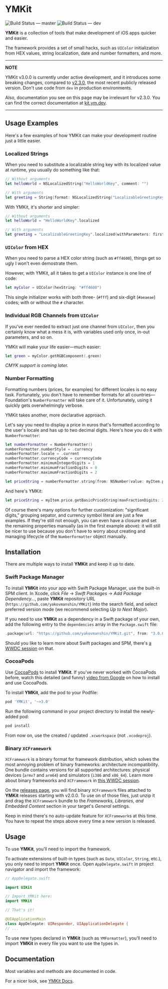 # YMKit

![Build Status — master](https://go.ym.dev/ymkit-ci-master)
![Build Status — dev](https://go.ym.dev/ymkit-ci-dev)

**YMKit** is a collection of tools that make development of iOS apps quicker and easier.

The framework provides a set of small hacks, such as `UIColor` initialization from HEX values, string localization, date and number formatters, and more.

---

**NOTE**

YMKit v3.0.0 is currently under active development, and it introduces some breaking changes, compared to [v2.3.0](https://github.com/yakovmanshin/YMKit/releases/tag/v2.3.0), the most recent publicly released version. Don't use code from `dev` in production environments.

Also, documentation you see on this page may be irrelevant for v2.3.0. You can find the correct documentation at [kit.ym.dev](https://kit.ym.dev/).

---

## Usage Examples

Here's a few examples of how YMKit can make your development routine just a little easier.

### Localized Strings
When you need to substitute a localizable string key with its localized value at runtime, you usually do something like that:

```swift
// Without arguments
let helloWorld = NSLocalizedString("HelloWorldKey", comment: "")

// With arguments
let greeting = String(format: NSLocalizedString("LocalizableGreetingKey", comment: ""), firstName, lastName)
```

With YMKit, it's shorter and simpler:

```swift
// Without arguments
let helloWorld = "HelloWorldKey".localized

// With arguments
let greeting = "LocalizableGreetingKey".localized(withParameters: firstName, lastName)
```

### `UIColor` from HEX

When you need to parse a HEX color string (such as `#ff4600`), things get so ugly I won't even demostrate them.

However, with YMKit, all it takes to get a `UIColor` instance is one line of code:

```swift
let myColor = UIColor(hexString: "#ff4600")
```

This single initializer works with both three- (`#fff`) and six-digit (`#aeaeae`) codes; with or without the `#` character.

### Individual RGB Channels from `UIColor`

If you've ever needed to extract just one channel from `UIColor`, then you certainly know what a mess it is, with variables used only once, in-out parameters, and so on.

YMKit will make your life easier—much easier:

```swift
let green = myColor.getRGBComponent(.green)
```

*CMYK support is coming later.*

### Number Formatting

Formatting numbers (prices, for examples) for different locales is no easy task. Fortunately, you don't have to remember formats for all countries—Foundation's `NumberFormatter` will take care of it. Unfortunately, using it quickly gets overwhelmingly verbose.

YMKit takes another, more declarative approach.

Let's say you need to display a price in euros that's formatted according to the user's locale and has up to two decimal digits. Here's how you do it with `NumberFormatter`:

```swift
let numberFormatter = NumberFormatter()
numberFormatter.numberStyle = .currency
numberFormatter.locale = .current
numberFormatter.currencyCode = currencyCode
numberFormatter.minimumIntegerDigits = 1
numberFormatter.minimumFractionDigits = 0
numberFormatter.maximumFractionDigits = 2

let priceString = numberFormatter.string(from: NSNumber(value: myItem.price))
```

And here's YMKit:

```swift
let priceString = myItem.price.getBasicPriceString(maxFractionDigits: 2, currencyCode: myItem.currencyCode)
```

Of course there's many options for further customization: "significant digits," grouping sepator, and currency symbol literal are just a few examples. If they're still not enough, you can even have a closure and set the remaining properties manually (as in the first example above): it will still be nicer to use because you don't have to worry about creating and managing lifecycle of the `NumberFormatter` object manually.

## Installation
There are multiple ways to install **YMKit** and keep it up to date.

### Swift Package Manager
To install **YMKit** into your app with Swift Package Manager, use the built-in SPM client. In Xcode, click *File* → *Swift Packages* → *Add Package Dependency…*, paste **YMKit** repository URL (`https://github.com/yakovmanshin/YMKit`) into the search field, and select preferred version mode (we recommend selecting *Up to Next Major*).

If you need to use **YMKit** as a dependency in a Swift package of your own, add the following entry to the `dependencies` array in the `Package.swift` file:

```swift
.package(url: "https://github.com/yakovmanshin/YMKit.git", from: "3.0.0")
```

Should you like to learn more about Swift packages and SPM, there's [a WWDC session](https://fwd2.net/33lDCqq) on that.

### CocoaPods
Use [CocoaPods](https://fwd2.net/cocoapods) to install **YMKit**. If you’ve never worked with CocoaPods before, watch this detailed (and funny) [video from Google](https://fwd2.net/cocoapods-tutorial) on how to install and use CocoaPods.

To install **YMKit**, add the pod to your Podfile:
```ruby
pod 'YMKit', '~>3.0'
```

Run the following command in your project directory to install the newly-added pod:
```ruby
pod install
```

From now on, use the created / updated `.xcworkspace` (not `.xcodeproj`).

### Binary `XCFramework`
`XCFramework` is a binary format for framework distribution, which solves the most annoying problem of binary frameworks: architecture incompatibility. One bundle contains versions for all supported architectures: physical devices (`armv7` and `arm64`) and simulators (`i386` and `x86_64`). Learn more about binary frameworks and `XCFramework` in [this WWDC session](https://fwd2.net/32jBVIz).

On the [releases page](https://github.com/yakovmanshin/YMKit/releases), you will find binary `XCFramework` files attached to **YMKit** releases starting with v2.0.0. To use on of those files, just unzip it and drag the `XCFramework` bundle to the *Frameworks, Libraries, and Embedded Content* section in your target's *General* settings.

Keep in mind there's no auto-update feature for `XCFramework`s at this time. You have to repeat the steps above every time a new version is released.

## Usage
To use **YMKit**, you’ll need to import the framework.

To activate extensions of built-in types (such as `Date`, `UIColor`, `String`, etc.), you only need to import **YMKit** once. Open `AppDelegate.swift` in project navigator and import the framework:
```swift
// AppDelegate.swift

import UIKit

// Import YMKit here:
import YMKit

// That's it!

@UIApplicationMain
class AppDelegate: UIResponder, UIApplicationDelegate {
// ...
```

To use new types declared in **YMKit** (such as `YMFormatter`), you’ll need to import **YMKit** in every file you want to use the types in.

## Documentation
Most variables and methods are documented in code.

For a nicer look, see [YMKit Docs](https://kit.ym.dev/).
